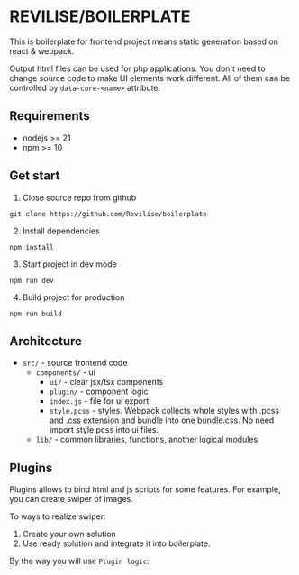 # REVILISE/BOILERPLATE

This is boilerplate for frontend project means static generation based on react & webpack.

Output html files can be used for php applications. You don't need to change source code to make UI elements work different. All of them can be controlled by `data-core-<name>` attribute.

## Requirements 

- nodejs >= 21
- npm >= 10

## Get start

1. Close source repo from github
```shell
git clone https://github.com/Revilise/boilerplate
```

2. Install dependencies
```shell
npm install
```

3. Start project in dev mode
```shell
npm run dev
```

4. Build project for production
```shell
npm run build
```

## Architecture

- `src/` - source frontend code
  - `components/` - ui
    - `ui/` - clear jsx/tsx components
    - `plugin/` - component logic
    - `index.js` - file for ui export
    - `style.pcss` - styles. Webpack collects whole styles with .pcss and .css extension and bundle into one bundle.css. No need import style.pcss into ui files. 
  - `lib/` - common libraries, functions, another logical modules

## Plugins

Plugins allows to bind html and js scripts for some features. For example, you can create swiper of images.

To ways to realize swiper:
1. Create your own solution
2. Use ready solution and integrate it into boilerplate.

By the way you will use `Plugin logic`:
